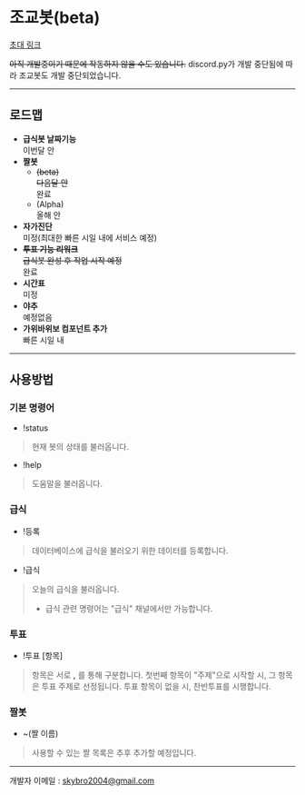 조교봇(beta)
==========
[초대 링크](https://discord.com/oauth2/authorize?client_id=803632194076540988&scope=bot)   
   
~~아직 개발중이기 때문에 작동하지 않을 수도 있습니다.~~
discord.py가 개발 중단됨에 따라 조교봇도 개발 중단되었습니다.
- - -
로드맵
----------
 - **급식봇 날짜기능**<br>이번달 안
 - **짤봇**
   - ~~(beta)<br>다음달 안~~<br>완료
   - (Alpha)<br>올해 안
 - **자가진단**<br>미정(최대한 빠른 시일 내에 서비스 예정)
 - ~~**투표 기능 리워크**<br>급식봇 완성 후 작업 시작 예정~~<br>완료
 - **시간표**<br>미정
 - **야추**<br>예정없음
 - **가위바위보 컴포넌트 추가**<br>빠른 시일 내
 - - -
사용방법
----------
### 기본 명령어
 - !status
 > 현재 봇의 상태를 불러옵니다.
 - !help
 > 도움말을 불러옵니다.
### 급식
 - !등록
 > 데이터베이스에 급식을 불러오기 위한 데이터를 등록합니다.
 - !급식
 > 오늘의 급식을 불러옵니다.
 > * 급식 관련 명령어는 "급식" 채널에서만 가능합니다.
### 투표
 - !투표 [항목]
 > 항목은 서로 **,** 를 통해 구분합니다.
 > 첫번째 항목이 "주제"으로 시작할 시, 그 항목은 투표 주제로 선정됩니다.
 > 투표 항목이 없을 시, 찬반투표를 시행합니다.
### 짤봇
 - ~(짤 이름)
 > 사용할 수 있는 짤 목록은 추후 추가할 예정입니다.
- - -
개발자 이메일 : <skybro2004@gmail.com>
